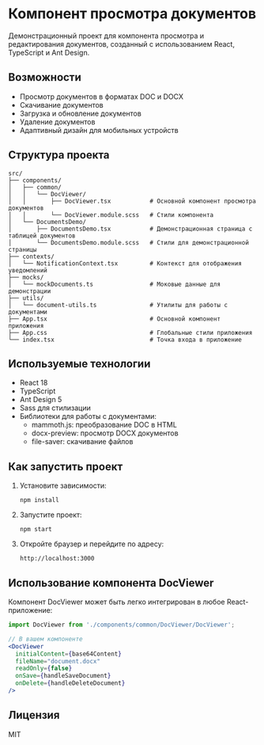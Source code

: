 # Компонент просмотра документов

Демонстрационный проект для компонента просмотра и редактирования документов, созданный с использованием React, TypeScript и Ant Design.

## Возможности

- Просмотр документов в форматах DOC и DOCX
- Скачивание документов
- Загрузка и обновление документов
- Удаление документов
- Адаптивный дизайн для мобильных устройств

## Структура проекта

```
src/
├── components/
│   ├── common/
│   │   └── DocViewer/
│   │       ├── DocViewer.tsx           # Основной компонент просмотра документов
│   │       └── DocViewer.module.scss   # Стили компонента
│   └── DocumentsDemo/
│       ├── DocumentsDemo.tsx           # Демонстрационная страница с таблицей документов
│       └── DocumentsDemo.module.scss   # Стили для демонстрационной страницы
├── contexts/
│   └── NotificationContext.tsx         # Контекст для отображения уведомлений
├── mocks/
│   └── mockDocuments.ts                # Моковые данные для демонстрации
├── utils/
│   └── document-utils.ts               # Утилиты для работы с документами
├── App.tsx                             # Основной компонент приложения
├── App.css                             # Глобальные стили приложения
└── index.tsx                           # Точка входа в приложение
```

## Используемые технологии

- React 18
- TypeScript
- Ant Design 5
- Sass для стилизации
- Библиотеки для работы с документами:
  - mammoth.js: преобразование DOC в HTML
  - docx-preview: просмотр DOCX документов
  - file-saver: скачивание файлов

## Как запустить проект

1. Установите зависимости:
   ```
   npm install
   ```

2. Запустите проект:
   ```
   npm start
   ```

3. Откройте браузер и перейдите по адресу:
   ```
   http://localhost:3000
   ```

## Использование компонента DocViewer

Компонент DocViewer может быть легко интегрирован в любое React-приложение:

```jsx
import DocViewer from './components/common/DocViewer/DocViewer';

// В вашем компоненте
<DocViewer
  initialContent={base64Content}
  fileName="document.docx"
  readOnly={false}
  onSave={handleSaveDocument}
  onDelete={handleDeleteDocument}
/>
```

## Лицензия

MIT

